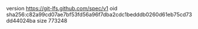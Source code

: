 version https://git-lfs.github.com/spec/v1
oid sha256:c82a99cd07ae7bf53fd56a96f7dba2cdc1bedddb0260d61eb75cd73dd44024ba
size 773248
